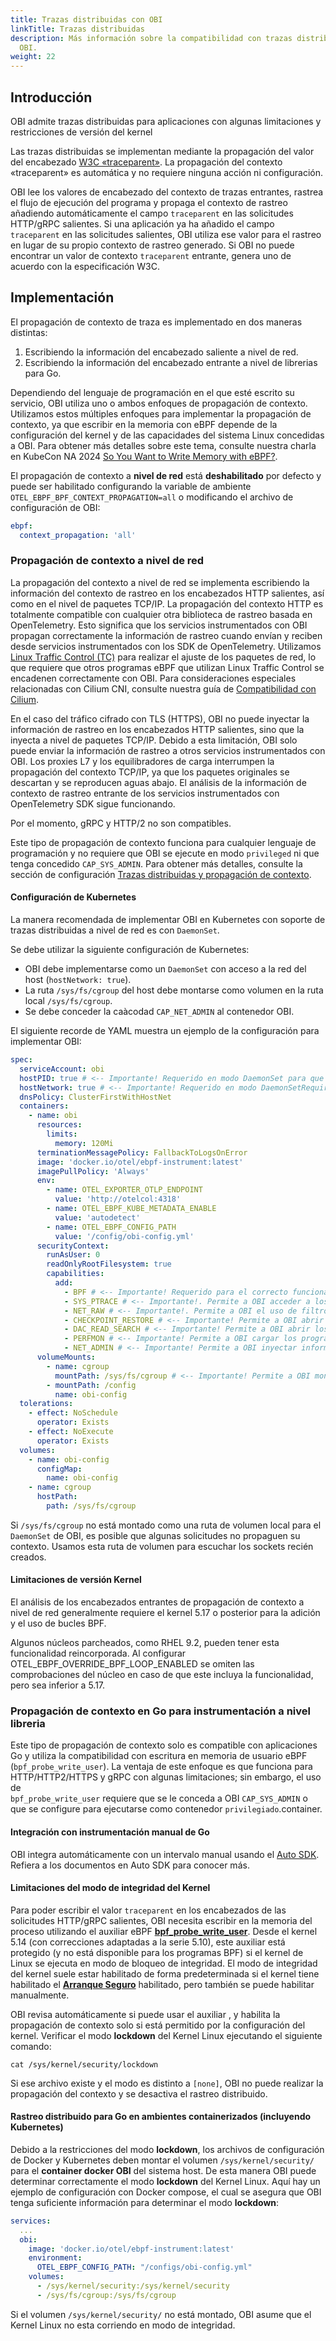 ```yaml
---
title: Trazas distribuidas con OBI
linkTitle: Trazas distribuidas
description: Más información sobre la compatibilidad con trazas distribuidas de
  OBI.
weight: 22
---
```


## Introducción

OBI admite trazas distribuidas para aplicaciones con algunas limitaciones y 
restricciones de versión del kernel

Las trazas distribuidas se implementan mediante la propagación del valor del 
encabezado [W3C «traceparent»](https://www.w3.org/TR/trace-context/). La 
propagación del contexto «traceparent» es automática y no requiere ninguna acción 
ni configuración.

OBI lee los valores de encabezado del contexto de trazas entrantes, rastrea el flujo 
de ejecución del programa y propaga el contexto de rastreo añadiendo automáticamente 
el campo `traceparent` en las solicitudes HTTP/gRPC salientes. Si una aplicación ya ha 
añadido el campo `traceparent` en las solicitudes salientes, OBI utiliza ese valor 
para el rastreo en lugar de su propio contexto de rastreo generado. Si OBI no puede 
encontrar un valor de contexto `traceparent` entrante, genera uno de acuerdo con la 
especificación W3C.

## Implementación

El propagación de contexto de traza es implementado en dos maneras distintas:

1. Escribiendo la información del encabezado saliente a nivel de red.
2. Escribiendo la información del encabezado entrante a nivel de librerias para 
   Go.

Dependiendo del lenguaje de programación en el que esté escrito su servicio, OBI 
utiliza uno o ambos enfoques de propagación de contexto. Utilizamos estos 
múltiples enfoques para implementar la propagación de contexto, ya que escribir 
en la memoria con eBPF depende de la configuración del kernel y de las capacidades 
del sistema Linux concedidas a OBI. Para obtener más detalles sobre este tema, 
consulte nuestra charla en KubeCon NA 2024 [So You Want to Write Memory with eBPF?](https://www.youtube.com/watch?v=TUiVX-44S9s).

El propagación de contexto a **nivel de red** está **deshabilitado** por 
defecto y puede ser habilitado configurando la variable de ambiente 
`OTEL_EBPF_BPF_CONTEXT_PROPAGATION=all` o modificando el archivo de configuración 
de OBI:

```yaml
ebpf:
  context_propagation: 'all'
```

### Propagación de contexto a nivel de red

La propagación del contexto a nivel de red se implementa escribiendo la 
información del contexto de rastreo en los encabezados HTTP salientes, así como en 
el nivel de paquetes TCP/IP. La propagación del contexto HTTP es totalmente 
compatible con cualquier otra biblioteca de rastreo basada en OpenTelemetry. Esto 
significa que los servicios instrumentados con OBI propagan correctamente la 
información de rastreo cuando envían y reciben desde servicios instrumentados con 
los SDK de OpenTelemetry. Utilizamos [Linux Traffic Control (TC)](<https://en.wikipedia.org/wiki/Tc_(Linux)>)
para realizar el ajuste de los paquetes de red, lo que requiere que otros programas 
eBPF que utilizan Linux Traffic Control se encadenen correctamente con OBI. Para 
consideraciones especiales relacionadas con Cilium CNI, consulte nuestra guía de 
[Compatibilidad con Cilium](../cilium-compatibility/).

En el caso del tráfico cifrado con TLS (HTTPS), OBI no puede inyectar la 
información de rastreo en los encabezados HTTP salientes, sino que la inyecta a 
nivel de paquetes TCP/IP. Debido a esta limitación, OBI solo puede enviar la 
información de rastreo a otros servicios instrumentados con OBI. Los proxies L7 y los 
equilibradores de carga interrumpen la propagación del contexto TCP/IP, ya que los 
paquetes originales se descartan y se reproducen aguas abajo. El análisis de la 
información de contexto de rastreo entrante de los servicios instrumentados con 
OpenTelemetry SDK sigue funcionando.

Por el momento, gRPC y HTTP/2 no son compatibles.

Este tipo de propagación de contexto funciona para cualquier lenguaje de programación 
y no requiere que OBI se ejecute en modo `privileged` ni que tenga concedido 
`CAP_SYS_ADMIN`. Para obtener más detalles, consulte la sección de configuración 
[Trazas distribuidas y propagación de contexto](../configure/metrics-traces-attributes/).

#### Configuración de Kubernetes 

La manera recomendada de implementar OBI en Kubernetes con soporte de trazas 
distribuidas a nivel de red es con `DaemonSet`.

Se debe utilizar la siguiente configuración de Kubernetes:

- OBI debe implementarse como un `DaemonSet` con acceso a la red del host
  (`hostNetwork: true`).
- La ruta `/sys/fs/cgroup` del host debe montarse como volumen en la ruta 
  local `/sys/fs/cgroup`.
- Se debe conceder la caàcodad `CAP_NET_ADMIN` al contenedor OBI.

El siguiente recorde de YAML muestra un ejemplo de la configuración para 
implementar OBI:

```yaml
spec:
  serviceAccount: obi
  hostPID: true # <-- Importante! Requerido en modo DaemonSet para que OBI pueda detectar todos los procesos supervisados.
  hostNetwork: true # <-- Importante! Requerido en modo DaemonSetRequired para que OBI pueda ver todos los paquetes de red.
  dnsPolicy: ClusterFirstWithHostNet
  containers:
    - name: obi
      resources:
        limits:
          memory: 120Mi
      terminationMessagePolicy: FallbackToLogsOnError
      image: 'docker.io/otel/ebpf-instrument:latest'
      imagePullPolicy: 'Always'
      env:
        - name: OTEL_EXPORTER_OTLP_ENDPOINT
          value: 'http://otelcol:4318'
        - name: OTEL_EBPF_KUBE_METADATA_ENABLE
          value: 'autodetect'
        - name: OTEL_EBPF_CONFIG_PATH
          value: '/config/obi-config.yml'
      securityContext:
        runAsUser: 0
        readOnlyRootFilesystem: true
        capabilities:
          add:
            - BPF # <-- Importante! Requerido para el correcto funcionamiento de la mayoría de los probes eBPF.
            - SYS_PTRACE # <-- Importante!. Permite a OBI acceder a los namespaces del container e inspeccionar los ejecutables. 
            - NET_RAW # <-- Importante!. Permite a OBI el uso de filtros socket para los HTTP requests.
            - CHECKPOINT_RESTORE # <-- Importante! Permite a OBI abrir los archivos ELF.
            - DAC_READ_SEARCH # <-- Importante! Permite a OBI abrir los archivos ELF.
            - PERFMON # <-- Importante! Permite a OBI cargar los programas BPF.
            - NET_ADMIN # <-- Importante! Permite a OBI inyectar información de propagación de contexto HTTP y TCP.
      volumeMounts:
        - name: cgroup
          mountPath: /sys/fs/cgroup # <-- Importante! Permite a OBI monitorear todos los nuevos sockets para rastrear las solicitudes salientes.
        - mountPath: /config
          name: obi-config
  tolerations:
    - effect: NoSchedule
      operator: Exists
    - effect: NoExecute
      operator: Exists
  volumes:
    - name: obi-config
      configMap:
        name: obi-config
    - name: cgroup
      hostPath:
        path: /sys/fs/cgroup
```

Si `/sys/fs/cgroup` no está montado como una ruta de volumen local para el 
`DaemonSet` de OBI, es posible que algunas solicitudes no propaguen su contexto. 
Usamos esta ruta de volumen para escuchar los sockets recién creados.

#### Limitaciones de versión Kernel


El análisis de los encabezados entrantes de propagación de contexto a nivel de 
red generalmente requiere el kernel 5.17 o posterior para la adición y el uso 
de bucles BPF.

Algunos núcleos parcheados, como RHEL 9.2, pueden tener esta funcionalidad 
reincorporada. Al configurar OTEL_EBPF_OVERRIDE_BPF_LOOP_ENABLED se omiten las 
comprobaciones del núcleo en caso de que este incluya la funcionalidad, pero sea 
inferior a 5.17.

### Propagación de contexto en Go para instrumentación a nivel libreria



Este tipo de propagación de contexto solo es compatible con aplicaciones Go y 
utiliza la compatibilidad con escritura en memoria de usuario eBPF 
(`bpf_probe_write_user`). La ventaja de este enfoque es que funciona para 
HTTP/HTTP2/HTTPS y gRPC con algunas limitaciones; sin embargo, el uso de  
`bpf_probe_write_user` requiere que se le conceda a OBI `CAP_SYS_ADMIN` o que se 
configure para ejecutarse como contenedor `privilegiado`.container.

#### Integración con instrumentación manual de Go

OBI integra automáticamente con un intervalo manual usando el 
[Auto SDK](/docs/zero-code/go/autosdk). Refiera a los documentos en Auto SDK para 
conocer más.

#### Limitaciones del modo de integridad del Kernel

Para poder escribir el valor `traceparent` en los encabezados de las solicitudes 
HTTP/gRPC salientes, OBI necesita escribir en la memoria del proceso utilizando el 
auxiliar eBPF [**bpf_probe_write_user**](https://www.man7.org/linux/man-pages/man7/bpf-helpers.7.html).
Desde el kernel 5.14 (con correcciones adaptadas a la serie 5.10), este auxiliar 
está protegido (y no está disponible para los programas BPF) si el kernel de Linux 
se ejecuta en modo de bloqueo de integridad. El modo de integridad del kernel suele 
estar habilitado de forma predeterminada si el kernel tiene habilitado el 
[**Arranque Seguro**](https://wiki.debian.org/SecureBoot) habilitado, pero también 
se puede habilitar manualmente.

OBI revisa automáticamente si puede usar el auxiliar , y habilita la propagación de 
contexto solo si está permitido por la configuración del kernel.
Verificar el modo **lockdown** del Kernel Linux ejecutando el siguiente comando:

```shell
cat /sys/kernel/security/lockdown
```

Si ese archivo existe y el modo es distinto a `[none]`, OBI no puede realizar la 
propagación del contexto y se desactiva el rastreo distribuido.

#### Rastreo distribuido para Go en ambientes containerizados (incluyendo Kubernetes)

Debido a la restricciones del modo **lockdown**, los archivos de configuración de Docker y Kubernetes deben montar el volumen `/sys/kernel/security/` para el **container docker OBI** del sistema host. De esta manera OBI puede determinar correctamente el modo **lockdown** del Kernel Linux. Aquí hay un ejemplo de configuración con Docker compose, el cual se asegura que OBI tenga suficiente información para determinar el modo **lockdown**:

```yaml
services:
  ...
  obi:
    image: 'docker.io/otel/ebpf-instrument:latest'
    environment:
      OTEL_EBPF_CONFIG_PATH: "/configs/obi-config.yml"
    volumes:
      - /sys/kernel/security:/sys/kernel/security
      - /sys/fs/cgroup:/sys/fs/cgroup
```

Si el volumen `/sys/kernel/security/` no está montado, OBI asume que el Kernel Linux no esta corriendo en modo de integridad.